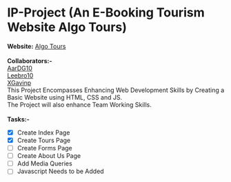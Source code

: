# IP-Project (An E-Booking Tourism Website Algo Tours)
**Website:** [Algo Tours](https://aardg10.github.io/IP-Project/)<br> <br>
<b>Collaborators:-</b> <br>[AarDG10](https://github.com/AarDG10) <br> [Leebro10](https://github.com/Leebro10) <br> [XGavinp](https://github.com/XGavinp) <br>
This Project Encompasses Enhancing Web Development Skills by Creating a Basic Website using HTML, CSS and JS. <br>
The Project will also enhance Team Working Skills.<br> <br>
<b>Tasks:-</b><br>
- [x] Create Index Page <br>
- [x] Create Tours Page <br>
- [ ] Create Forms Page <br>
- [ ] Create About Us Page <br>
- [ ] Add Media Queries <br>
- [ ] Javascript Needs to be Added<br>